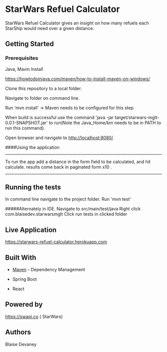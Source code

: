 # StarWars Refuel Calculator
StarWars Refuel Calculator gives an insight on how many refuels each StarShip would need over a given distance.

## Getting Started

### Prerequisites
Java, Mavin Install

https://howtodoinjava.com/maven/how-to-install-maven-on-windows/

Clone this repository to a local folder.

Navigate to folder on command line.

Run ‘mvn install’ -> Maven needs to be configured for this step

When build is successful use the command 'java -jar target/starwars-mglt-0.0.1-SNAPSHOT.jar' to run(Note the Java_Home/bin needs to be in PATH to run this command).

Open browser and navigate to [http://localhost:8080/](http://localhost:8080/)

####Using the application
****************************************************************
To run the app add a distance in the form field to be calculated, and hit calculate.
 results come back in paginated form x10 .
 *************************************************************
 

## Running the tests
 In command line navigate to the project folder.
 Run 'mvn test'
 
 #####Alternately in IDE.
 Navigate to src/main/test/java
 Right click com.blaisedev.starwarsmglt
 Click run tests in clicked folder
 


## Live Application
https://starwars-refuel-calculator.herokuapp.com

## Built With
* [Maven](https://maven.apache.org/) - Dependency Management

* Spring Boot

* React

## Powered by
https://swapi.co ( StarWars)

## Authors
Blaise Devaney
 